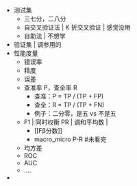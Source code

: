 
+ 测试集
	+ 三七分，二八分
	+ 自交叉验证法 | K 折交叉验证 | 感觉没用
	+ 自助法 | 不想学
+ 验证集 | 调参用的
+ 性能度量
	+ 错误率
	+ 精度
	+ 误差
	+ 查准率 P，查全率 R
		+ 查准：P = TP / (TP + FP)
		+ 查全：R = TP / (TP + FN)
		+ 例子：二分零，是五 vs 不是五
	+ F1 | 同时权衡 PR | 调和平均数 | 
		+ [[Fβ分数]]
		+ macro_micro P-R #未看完  
	+ 均方差
	+ ROC
	+ AUC
	+ ....
+ 